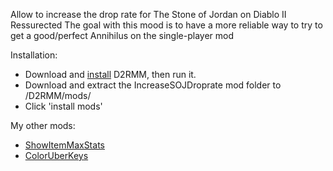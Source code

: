 Allow to increase the drop rate for The Stone of Jordan on Diablo II Ressurected
The goal with this mood is to have a more reliable way to try to get a good/perfect Annihilus on the single-player mod 

Installation:

- Download and [install](https://www.nexusmods.com/diablo2resurrected/mods/169) D2RMM, then run it.
- Download and extract the IncreaseSOJDroprate mod folder to /D2RMM/mods/
- Click 'install mods'

My other mods:
- [ShowItemMaxStats](https://github.com/edipo2s/ShowItemMaxStats)
- [ColorUberKeys](https://github.com/edipo2s/ColorUberKeys)
  
